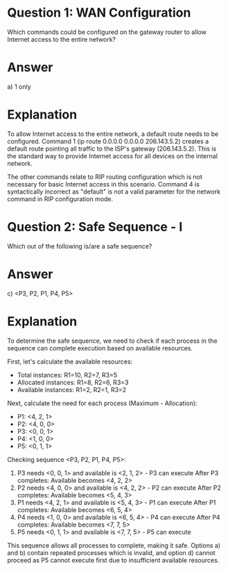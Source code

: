 # Question 1: WAN Configuration
Which commands could be configured on the gateway router to allow Internet access to the entire network?

# Answer
a) 1 only

# Explanation
To allow Internet access to the entire network, a default route needs to be configured. Command 1 (ip route 0.0.0.0 0.0.0.0 206.143.5.2) creates a default route pointing all traffic to the ISP's gateway (206.143.5.2). This is the standard way to provide Internet access for all devices on the internal network.

The other commands relate to RIP routing configuration which is not necessary for basic Internet access in this scenario. Command 4 is syntactically incorrect as "default" is not a valid parameter for the network command in RIP configuration mode.

# Question 2: Safe Sequence - I
Which out of the following is/are a safe sequence?

# Answer
c) <P3, P2, P1, P4, P5>

# Explanation
To determine the safe sequence, we need to check if each process in the sequence can complete execution based on available resources.

First, let's calculate the available resources:
- Total instances: R1=10, R2=7, R3=5
- Allocated instances: R1=8, R2=6, R3=3
- Available instances: R1=2, R2=1, R3=2

Next, calculate the need for each process (Maximum - Allocation):
- P1: <4, 2, 1>
- P2: <4, 0, 0>
- P3: <0, 0, 1>
- P4: <1, 0, 0>
- P5: <0, 1, 1>

Checking sequence <P3, P2, P1, P4, P5>:
1. P3 needs <0, 0, 1> and available is <2, 1, 2> - P3 can execute
   After P3 completes: Available becomes <4, 2, 2>
2. P2 needs <4, 0, 0> and available is <4, 2, 2> - P2 can execute
   After P2 completes: Available becomes <5, 4, 3>
3. P1 needs <4, 2, 1> and available is <5, 4, 3> - P1 can execute
   After P1 completes: Available becomes <6, 5, 4>
4. P4 needs <1, 0, 0> and available is <6, 5, 4> - P4 can execute
   After P4 completes: Available becomes <7, 7, 5>
5. P5 needs <0, 1, 1> and available is <7, 7, 5> - P5 can execute

This sequence allows all processes to complete, making it safe. Options a) and b) contain repeated processes which is invalid, and option d) cannot proceed as P5 cannot execute first due to insufficient available resources.